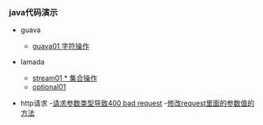 ### java代码演示

- guava 
   - [guava01 字符操作](guava01.md)
   
- lamada 
    - [stream01 * 集合操作](lamada01.md)
    - [optional01](optional01.md)
    
- http请求
    -[请求参数类型导致400 bad request](http01.md)
    -[修改request里面的参数值的方法](httpRequest.md)